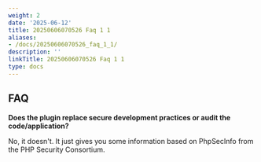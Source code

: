 ```yaml
---
weight: 2
date: '2025-06-12'
title: 20250606070526 Faq 1 1
aliases:
- /docs/20250606070526_faq_1_1/
description: ''
linkTitle: 20250606070526 Faq 1 1
type: docs
---
```


## FAQ

__Does the plugin replace secure development practices or audit the code/application?__

No, it doesn't. It just gives you some information based on PhpSecInfo from the PHP Security Consortium.
